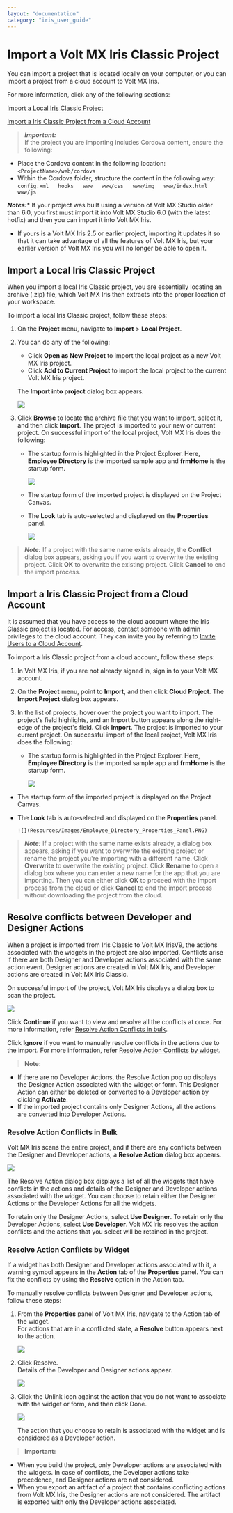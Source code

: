 ```yaml
---
layout: "documentation"
category: "iris_user_guide"
---
```

                          


Import a Volt MX Iris Classic Project
========================================

You can import a project that is located locally on your computer, or you can import a project from a cloud account to Volt MX Iris.

For more information, click any of the following sections:

[Import a Local Iris Classic Project](#import-a-local-iris-classic-project)

[Import a Iris Classic Project from a Cloud Account](#import-a-iris-classic-project-from-a-cloud-account)

> **_Important:_**  
If the project you are importing includes Cordova content, ensure the following:

*   Place the Cordova content in the following location:  
    `<ProjectName>/web/cordova`
*   Within the Cordova folder, structure the content in the following way:  
    `config.xml  
    hooks  
    www  
    www/css  
    www/img  
    www/index.html  
    www/js`

**_Notes:_***   If your project was built using a version of Volt MX Studio older than 6.0, you first must import it into Volt MX Studio 6.0 (with the latest hotfix) and then you can import it into Volt MX Iris.
*   If yours is a Volt MX Iris 2.5 or earlier project, importing it updates it so that it can take advantage of all the features of Volt MX Iris, but your earlier version of Volt MX Iris you will no longer be able to open it.

Import a Local Iris Classic Project
-----------------------------------------

When you import a local Iris Classic project, you are essentially locating an archive (.zip) file, which Volt MX Iris then extracts into the proper location of your workspace.

To import a local Iris Classic project, follow these steps:

1.  On the **Project** menu, navigate to **Import** > **Local Project**.
2.  You can do any of the following:
    
    *   Click **Open as New Project** to import the local project as a new Volt MX Iris project.
    *   Click **Add to Current Project** to import the local project to the current Volt MX Iris project.
    
    The **Import into project** dialog box appears. 

    ![](Resources/Images/Employee_Directory_Import_into_Project.PNG)
    

3.  Click **Browse** to locate the archive file that you want to import, select it, and then click **Import**. The project is imported to your new or current project. On successful import of the local project, Volt MX Iris does the following:
    *   The startup form is highlighted in the Project Explorer. Here, **Employee Directory** is the imported sample app and **frmHome** is the startup form.  

        ![](Resources/Images/Employee_Directory_Project_Explorer.PNG)


    *   The startup form of the imported project is displayed on the Project Canvas.
    *   The **Look** tab is auto-selected and displayed on the **Properties** panel.  


        ![](Resources/Images/Employee_Directory_Properties_Panel.PNG)


> **_Note:_** If a project with the same name exists already, the **Conflict** dialog box appears, asking you if you want to overwrite the existing project. Click **OK** to overwrite the existing project. Click **Cancel** to end the import process.

Import a Iris Classic Project from a Cloud Account
--------------------------------------------------------

It is assumed that you have access to the cloud account where the Iris Classic project is located. For access, contact someone with admin privileges to the cloud account. They can invite you by referring to [Invite Users to a Cloud Account](ShareProjectOnTheCloud.html#invite-users-to-a-cloud-account).

To import a Iris Classic project from a cloud account, follow these steps:

1.  In Volt MX Iris, if you are not already signed in, sign in to your Volt MX account.
2.  On the **Project** menu, point to **Import**, and then click **Cloud Project**. The **Import Project** dialog box appears.  
    
3.  In the list of projects, hover over the project you want to import. The project's field highlights, and an Import button appears along the right-edge of the project's field. Click **Import**. The project is imported to your current project. On successful import of the local project, Volt MX Iris does the following:
    *   The startup form is highlighted in the Project Explorer. Here, **Employee Directory** is the imported sample app and **frmHome** is the startup form.  


        ![](Resources/Images/Employee_Directory_Project_Explorer.PNG)


*   The startup form of the imported project is displayed on the Project Canvas.
        
*   The **Look** tab is auto-selected and displayed on the **Properties** panel.  
          

        ![](Resources/Images/Employee_Directory_Properties_Panel.PNG)


> **_Note:_** If a project with the same name exists already, a dialog box appears, asking if you want to overwrite the existing project or rename the project you're importing with a different name. Click **Overwrite** to overwrite the existing project. Click **Rename** to open a dialog box where you can enter a new name for the app that you are importing. Then you can either click **OK** to proceed with the import process from the cloud or click **Cancel** to end the import process without downloading the project from the cloud.

Resolve conflicts between Developer and Designer Actions
--------------------------------------------------------

When a project is imported from Iris Classic to Volt MX IrisV9, the actions associated with the widgets in the project are also imported. Conflicts arise if there are both Designer and Developer actions associated with the same action event. Designer actions are created in Volt MX Iris, and Developer actions are created in Volt MX Iris Classic.

On successful import of the project, Volt MX Iris displays a dialog box to scan the project.  

![](Resources/Images/ScanConflict_363x135.png)

Click **Continue** if you want to view and resolve all the conflicts at once. For more information, refer [Resolve Action Conflicts in bulk](#resolve-action-conflicts-in-bulk).

Click **Ignore** if you want to manually resolve conflicts in the actions due to the import. For more information, refer [Resolve Action Conflicts by widget.](#resolve-action-conflicts-by-widget)

> **Note:**  
*   If there are no Developer Actions, the Resolve Action pop up displays the Designer Action associated with the widget or form. This Designer Action can either be deleted or converted to a Developer action by clicking **Activate**.  
*   If the imported project contains only Designer Actions, all the actions are converted into Developer Actions.  

### Resolve Action Conflicts in Bulk

Volt MX  Iris scans the entire project, and if there are any conflicts between the Designer and Developer actions, a **Resolve Action** dialog box appears.  

![](Resources/Images/ResolveConflicts_695x346.png)

The Resolve Action dialog box displays a list of all the widgets that have conflicts in the actions and details of the Designer and Developer actions associated with the widget. You can choose to retain either the Designer Actions or the Developer Actions for all the widgets.

To retain only the Designer Actions, select **Use Designer**. To retain only the Developer Actions, select **Use Developer**. Volt MX Iris resolves the action conflicts and the actions that you select will be retained in the project.

### Resolve Action Conflicts by Widget

If a widget has both Designer and Developer actions associated with it, a warning symbol appears in the **Action** tab of the **Properties** panel. You can fix the conflicts by using the **Resolve** option in the Action tab.

To manually resolve conflicts between Designer and Developer actions, follow these steps:

1.  From the **Properties** panel of Volt MX Iris, navigate to the Action tab of the widget.  
    For actions that are in a conflicted state, a **Resolve** button appears next to the action.  
    
    ![](Resources/Images/Conflict_Action.png)
    
2.  Click Resolve.  
    Details of the Developer and Designer actions appear.  
    
    ![](Resources/Images/ResolveAction_524x259.png)
    
3.  Click the Unlink icon against the action that you do not want to associate with the widget or form, and then click Done.  
    
    ![](Resources/Images/Unlink_Action_526x259.png)  


    The action that you choose to retain is associated with the widget and is considered as a Developer action.
    

> **Important:**  
*   When you build the project, only Developer actions are associated with the widgets. In case of conflicts, the Developer actions take precedence, and Designer actions are not considered.  
*   When you export an artifact of a project that contains conflicting actions from Volt MX Iris, the Designer actions are not considered. The artifact is exported with only the Developer actions associated.  
